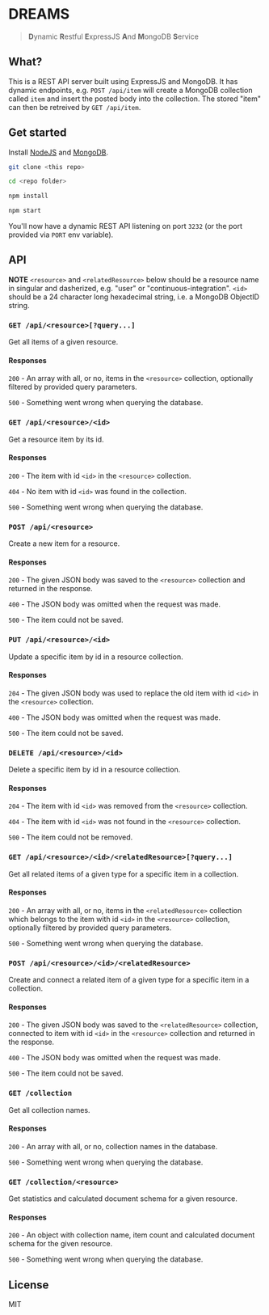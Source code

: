 DREAMS
=======

> **D**ynamic **R**estful **E**xpressJS **A**nd **M**ongoDB **S**ervice

## What?

This is a REST API server built using ExpressJS and MongoDB.
It has dynamic endpoints, e.g. `POST /api/item` will create a MongoDB collection called `item` and insert the posted body into the collection. The stored "item" can then be retreived by `GET /api/item`.

## Get started

Install [NodeJS](http://nodejs.org/download/) and [MongoDB](https://www.mongodb.org/downloads).


```bash
git clone <this repo>

cd <repo folder>

npm install

npm start
```

You'll now have a dynamic REST API listening on port `3232` (or the port provided via `PORT` env variable).

## API

**NOTE** `<resource>` and `<relatedResource>` below should be a resource name in singular and dasherized, e.g. "user" or "continuous-integration". `<id>` should be a 24 character long hexadecimal string, i.e. a MongoDB ObjectID string.

### `GET /api/<resource>[?query...]`

Get all items of a given resource.

#### Responses

`200` - An array with all, or no, items in the `<resource>` collection, optionally filtered by provided query parameters.

`500` - Something went wrong when querying the database.


### `GET /api/<resource>/<id>`

Get a resource item by its id.

#### Responses

`200` - The item with id `<id>` in the `<resource>` collection.

`404` - No item with id `<id>` was found in the collection.

`500` - Something went wrong when querying the database.


### `POST /api/<resource>`

Create a new item for a resource.

#### Responses

`200` - The given JSON body was saved to the `<resource>` collection and returned in the response.

`400` - The JSON body was omitted when the request was made.

`500` - The item could not be saved.


### `PUT /api/<resource>/<id>`

Update a specific item by id in a resource collection.

#### Responses

`204` - The given JSON body was used to replace the old item with id `<id>` in the `<resource>` collection.

`400` - The JSON body was omitted when the request was made.

`500` - The item could not be saved.


### `DELETE /api/<resource>/<id>`

Delete a specific item by id in a resource collection.

#### Responses

`204` - The item with id `<id>` was removed from the `<resource>` collection.

`404` - The item with id `<id>` was not found in the `<resource>` collection.

`500` - The item could not be removed.


### `GET /api/<resource>/<id>/<relatedResource>[?query...]`

Get all related items of a given type for a specific item in a collection.

#### Responses

`200` - An array with all, or no, items in the `<relatedResource>` collection which belongs to the item with id `<id>` in the `<resource>` collection, optionally filtered by provided query parameters.

`500` - Something went wrong when querying the database.


### `POST /api/<resource>/<id>/<relatedResource>`

Create and connect a related item of a given type for a specific item in a collection.

#### Responses

`200` - The given JSON body was saved to the `<relatedResource>` collection, connected to item with id `<id>` in the `<resource>` collection and returned in the response.

`400` - The JSON body was omitted when the request was made.

`500` - The item could not be saved.


### `GET /collection`

Get all collection names.

#### Responses

`200` - An array with all, or no, collection names in the database.

`500` - Something went wrong when querying the database.


### `GET /collection/<resource>`

Get statistics and calculated document schema for a given resource.

#### Responses

`200` - An object with collection name, item count and calculated document schema for the given resource.

`500` - Something went wrong when querying the database.


## License

MIT

